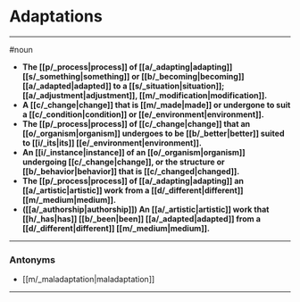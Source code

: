 # Adaptations
---
#noun
- **The [[p/_process|process]] of [[a/_adapting|adapting]] [[s/_something|something]] or [[b/_becoming|becoming]] [[a/_adapted|adapted]] to a [[s/_situation|situation]]; [[a/_adjustment|adjustment]], [[m/_modification|modification]].**
- **A [[c/_change|change]] that is [[m/_made|made]] or undergone to suit a [[c/_condition|condition]] or [[e/_environment|environment]].**
- **The [[p/_process|process]] of [[c/_change|change]] that an [[o/_organism|organism]] undergoes to be [[b/_better|better]] suited to [[i/_its|its]] [[e/_environment|environment]].**
- **An [[i/_instance|instance]] of an [[o/_organism|organism]] undergoing [[c/_change|change]], or the structure or [[b/_behavior|behavior]] that is [[c/_changed|changed]].**
- **The [[p/_process|process]] of [[a/_adapting|adapting]] an [[a/_artistic|artistic]] work from a [[d/_different|different]] [[m/_medium|medium]].**
- **([[a/_authorship|authorship]]) An [[a/_artistic|artistic]] work that [[h/_has|has]] [[b/_been|been]] [[a/_adapted|adapted]] from a [[d/_different|different]] [[m/_medium|medium]].**
---
### Antonyms
- [[m/_maladaptation|maladaptation]]
---
